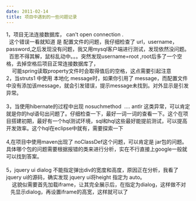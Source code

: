 ```yaml
---
date: 2011-02-14
title: 项目中遇到的一些问题记录
---
```



1，项目无法连接数据库， can't open connection . <br />&nbsp; 这个错误一看就知道 是 配置文件的问题，我仔细检查了 url，username，password,之后发现没有问题，我又用mysql客户端进行测试，发现依然没问题。 <br />&nbsp; 百思不得其解，鼠标乱动中。。。突然发现username=root ,root后多了一个空格，去掉空格后项目正常连接数据库了， <br />&nbsp;&nbsp;&nbsp; 可能spring读取property文件时会取得值后的空格，这点需要引起注意 <br />2，当struts1 中使用 本地化 message时，如果你引用了 message，而配置文件中没有添加该message，就会引发错误，提示message未找到。对外显示是引发异常。 <br /> <br />3，当使用hibernate的过程中出现 nosuchmethod&nbsp; .... antlr 这类异常，可以肯定就是你的hql语句出问题了。仔细检查一下，最好一词一词的查看一下。这个在项目搭建初期，最好有一个hql测试环境，sql和hql这些最好能提前测试，可以提高开发效率。这个hql在eclipse中就有，需要探索一下 <br /> <br />4,在项目中使用maven出现了 noClassDef这个问题，可以肯定是 jar包的问题。具体哪个包的问题需要根据报错的类来进行分析，实在不行直接上google一般就可以找到答案。 <br /> <br />5，jquery ui dialog 不能指定弹出div的宽度和高度，原因正在分析，我看了jquery ui的源码，确实发现 jquery ui将height 指定为 auto。 <br />&nbsp;&nbsp;&nbsp; 这貌似需要首先加载iframe，让其完全展示后，在指定为dialog，这样做不对 <br />&nbsp;&nbsp; 先显示dialog，再设置iframe的高宽，这样就可以了 <br />